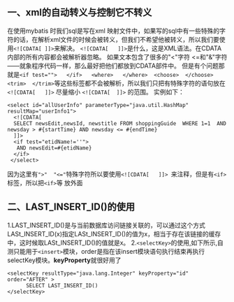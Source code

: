 ## 一、xml的自动转义与控制它不转义
在使用mybatis 时我们sql是写在xml 映射文件中，如果写的sql中有一些特殊的字符的话，在解析xml文件的时候会被转义，但我们不希望他被转义，所以我们要使用`<![CDATA[ ]]>`来解决。
`<![CDATA[   ]]>`是什么，这是XML语法。在CDATA内部的所有内容都会被解析器忽略。
如果文本包含了很多的"<"字符 <=和"&"字符——就象程序代码一样，那么最好把他们都放到CDATA部件中。
但是有个问题那就是` <if test="">   </if>   <where>   </where>  <choose>  </choose>  <trim>  </trim> `等这些标签都不会被解析，所以我们只把有特殊字符的语句放在` <![CDATA[   ]]>`  尽量缩小 `<![CDATA[  ]]>` 的范围。
实例如下：
```
<select id="allUserInfo" parameterType="java.util.HashMap" resultMap="userInfo1">  
  <![CDATA[  
  SELECT newsEdit,newsId, newstitle FROM shoppingGuide  WHERE 1=1  AND  newsday > #{startTime} AND newsday <= #{endTime}  
  ]]>  
  <if test="etidName!=''">  
   AND newsEdit=#{etidName}  
  </if>  
 </select>  
```
因为这里有` ">"  "<=" `特殊字符所以要使用`<![CDATA[   ]]> `来注释，但是有`<if> `标签，所以把`<if>`等 放外面

## 二、LAST_INSERT_ID()的使用
1.LAST_INSERT_ID()是与当前数据库访问链接关联的，可以通过这个方式LASt_INSERT_ID(x)指定LASt_INSERT_ID()的值为x，相当于存在该链接的缓存中，这时候取LASt_INSERT_ID()的值就是x。
2.`<selectKey>`的使用,如下所示,自测只能用于`<insert>`模块，order是指在该insert模块语句执行结束再执行selectKey模块。**keyProperty**就很好用了

```
<selectKey resultType="java.lang.Integer" keyProperty="id" order="AFTER" >
      SELECT LAST_INSERT_ID()
</selectKey>
```
